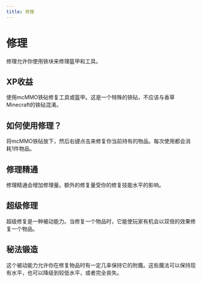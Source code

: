 ```yaml
---
title: 修理
---
```


# 修理

修理允许你使用铁块来修理盔甲和工具。

## XP收益

使用mcMMO铁砧修复工具或盔甲。这是一个特殊的铁砧，不应该与香草Minecraft的铁砧混淆。

## 如何使用修理？

将mcMMO铁砧放下，然后右键点击来修复你当前持有的物品。每次使用都会消耗1件物品。

## 修理精通

修理精通会增加修理量。额外的修复量受你的修复技能水平的影响。

## 超级修理

超级修复是一种被动能力。当修复一个物品时，它能使玩家有机会以双倍的效果修复一个物品。

## 秘法锻造

这个被动能力允许你在修复物品时有一定几率保持它的附魔。这些魔法可以保持现有水平，也可以降级到较低水平，或者完全丧失。